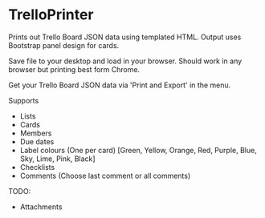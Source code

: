 # TrelloPrinter
Prints out Trello Board JSON data using templated HTML. Output uses Bootstrap panel design for cards.

Save file to your desktop and load in your browser. Should work in any browser but printing best form Chrome.

Get your Trello Board JSON data via 'Print and Export' in the menu.

Supports
- Lists
- Cards
- Members
- Due dates
- Label colours (One per card) [Green, Yellow, Orange, Red, Purple, Blue, Sky, Lime, Pink, Black]
- Checklists
- Comments (Choose last comment or all comments)

TODO:
- Attachments
